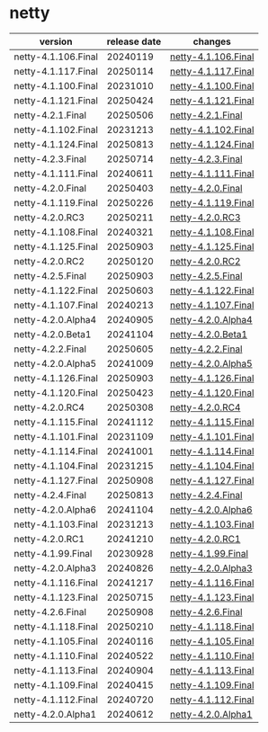 # netty	


|version|release date|changes|
|---|---|---|
|netty-4.1.106.Final|20240119|[netty-4.1.106.Final](./netty-4.1.106.Final-20240119.md)|
|netty-4.1.117.Final|20250114|[netty-4.1.117.Final](./netty-4.1.117.Final-20250114.md)|
|netty-4.1.100.Final|20231010|[netty-4.1.100.Final](./netty-4.1.100.Final-20231010.md)|
|netty-4.1.121.Final|20250424|[netty-4.1.121.Final](./netty-4.1.121.Final-20250424.md)|
|netty-4.2.1.Final|20250506|[netty-4.2.1.Final](./netty-4.2.1.Final-20250506.md)|
|netty-4.1.102.Final|20231213|[netty-4.1.102.Final](./netty-4.1.102.Final-20231213.md)|
|netty-4.1.124.Final|20250813|[netty-4.1.124.Final](./netty-4.1.124.Final-20250813.md)|
|netty-4.2.3.Final|20250714|[netty-4.2.3.Final](./netty-4.2.3.Final-20250714.md)|
|netty-4.1.111.Final|20240611|[netty-4.1.111.Final](./netty-4.1.111.Final-20240611.md)|
|netty-4.2.0.Final|20250403|[netty-4.2.0.Final](./netty-4.2.0.Final-20250403.md)|
|netty-4.1.119.Final|20250226|[netty-4.1.119.Final](./netty-4.1.119.Final-20250226.md)|
|netty-4.2.0.RC3|20250211|[netty-4.2.0.RC3](./netty-4.2.0.RC3-20250211.md)|
|netty-4.1.108.Final|20240321|[netty-4.1.108.Final](./netty-4.1.108.Final-20240321.md)|
|netty-4.1.125.Final|20250903|[netty-4.1.125.Final](./netty-4.1.125.Final-20250903.md)|
|netty-4.2.0.RC2|20250120|[netty-4.2.0.RC2](./netty-4.2.0.RC2-20250120.md)|
|netty-4.2.5.Final|20250903|[netty-4.2.5.Final](./netty-4.2.5.Final-20250903.md)|
|netty-4.1.122.Final|20250603|[netty-4.1.122.Final](./netty-4.1.122.Final-20250603.md)|
|netty-4.1.107.Final|20240213|[netty-4.1.107.Final](./netty-4.1.107.Final-20240213.md)|
|netty-4.2.0.Alpha4|20240905|[netty-4.2.0.Alpha4](./netty-4.2.0.Alpha4-20240905.md)|
|netty-4.2.0.Beta1|20241104|[netty-4.2.0.Beta1](./netty-4.2.0.Beta1-20241104.md)|
|netty-4.2.2.Final|20250605|[netty-4.2.2.Final](./netty-4.2.2.Final-20250605.md)|
|netty-4.2.0.Alpha5|20241009|[netty-4.2.0.Alpha5](./netty-4.2.0.Alpha5-20241009.md)|
|netty-4.1.126.Final|20250903|[netty-4.1.126.Final](./netty-4.1.126.Final-20250903.md)|
|netty-4.1.120.Final|20250423|[netty-4.1.120.Final](./netty-4.1.120.Final-20250423.md)|
|netty-4.2.0.RC4|20250308|[netty-4.2.0.RC4](./netty-4.2.0.RC4-20250308.md)|
|netty-4.1.115.Final|20241112|[netty-4.1.115.Final](./netty-4.1.115.Final-20241112.md)|
|netty-4.1.101.Final|20231109|[netty-4.1.101.Final](./netty-4.1.101.Final-20231109.md)|
|netty-4.1.114.Final|20241001|[netty-4.1.114.Final](./netty-4.1.114.Final-20241001.md)|
|netty-4.1.104.Final|20231215|[netty-4.1.104.Final](./netty-4.1.104.Final-20231215.md)|
|netty-4.1.127.Final|20250908|[netty-4.1.127.Final](./netty-4.1.127.Final-20250908.md)|
|netty-4.2.4.Final|20250813|[netty-4.2.4.Final](./netty-4.2.4.Final-20250813.md)|
|netty-4.2.0.Alpha6|20241104|[netty-4.2.0.Alpha6](./netty-4.2.0.Alpha6-20241104.md)|
|netty-4.1.103.Final|20231213|[netty-4.1.103.Final](./netty-4.1.103.Final-20231213.md)|
|netty-4.2.0.RC1|20241210|[netty-4.2.0.RC1](./netty-4.2.0.RC1-20241210.md)|
|netty-4.1.99.Final|20230928|[netty-4.1.99.Final](./netty-4.1.99.Final-20230928.md)|
|netty-4.2.0.Alpha3|20240826|[netty-4.2.0.Alpha3](./netty-4.2.0.Alpha3-20240826.md)|
|netty-4.1.116.Final|20241217|[netty-4.1.116.Final](./netty-4.1.116.Final-20241217.md)|
|netty-4.1.123.Final|20250715|[netty-4.1.123.Final](./netty-4.1.123.Final-20250715.md)|
|netty-4.2.6.Final|20250908|[netty-4.2.6.Final](./netty-4.2.6.Final-20250908.md)|
|netty-4.1.118.Final|20250210|[netty-4.1.118.Final](./netty-4.1.118.Final-20250210.md)|
|netty-4.1.105.Final|20240116|[netty-4.1.105.Final](./netty-4.1.105.Final-20240116.md)|
|netty-4.1.110.Final|20240522|[netty-4.1.110.Final](./netty-4.1.110.Final-20240522.md)|
|netty-4.1.113.Final|20240904|[netty-4.1.113.Final](./netty-4.1.113.Final-20240904.md)|
|netty-4.1.109.Final|20240415|[netty-4.1.109.Final](./netty-4.1.109.Final-20240415.md)|
|netty-4.1.112.Final|20240720|[netty-4.1.112.Final](./netty-4.1.112.Final-20240720.md)|
|netty-4.2.0.Alpha1|20240612|[netty-4.2.0.Alpha1](./netty-4.2.0.Alpha1-20240612.md)|
